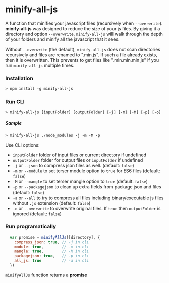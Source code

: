 # minify-all-js

A function that minifies your javascript files (recursively when `--overwrite`).
**minify-all-js** was designed to reduce the size of your js files. By giving it a directory and option `--overwrite`, `minify-all-js` will walk through the depth of your folders and minify all the javascript that it sees.

Without `--overwrite` (the default), `minify-all-js` does not scan directories recursively and files are renamed to "<old name>.min.js". If such a file already exists, then it is overwritten. This prevents to get files like "<old name>.min.min.min.js" if you run `minify-all-js` multiple times.

### Installation

    > npm install -g minify-all-js

### Run CLI

    > minify-all-js [inputFolder] [outputFolder] [-j] [-m] [-M] [-p] [-o]

##### Sample

    > minify-all-js ./node_modules -j -m -M -p

Use CLI options:
 - `inputFolder` folder of input files or current directory if undefined
 - `outputFolder` folder for output files or `inputFolder` if undefined
 - `-j` or `--json` to compress json files as well. (default: `false`)
 - `-m` or `--module` to set terser module option to `true` for ES6 files (default: `false`)
 - `-M` or `--mangle` to set terser mangle option to `true` (default: `false`)
 - `-p` or `--packagejson` to clean up extra fields from package.json and files (default: `false`)
 - `-a` or `--all` to try to compress all files including binary/executable js files without `.js` extension (default: `false`)
 - `-o` or `--overwrite` to overwrite original files. If `true` then `outputFolder` is ignored (default: `false`)


### Run programatically

```js
  var promise = minifyAllJs([directory], {
    compress_json: true, // -j in cli
    module: true,        // -m in cli
    mangle: true,        // -M in cli
    packagejson: true,   // -p in cli
    all_js: true         // -a in cli
  })
```

`minifyAllJs` function returns a **promise**
